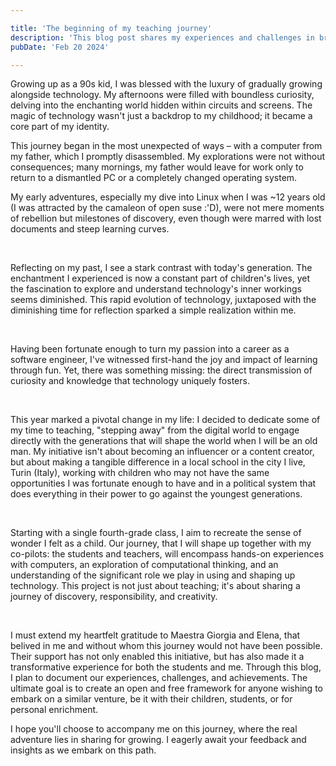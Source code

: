 ```yaml
---

title: 'The beginning of my teaching journey'
description: 'This blog post shares my experiences and challenges in bringing the magic of tech to a young audience in Turin. It is a reflection on bridging the gap between curiosity and understanding, tailored for educators parents, and anyone interested in the transformative power of tech education.'
pubDate: 'Feb 20 2024'

---
```

Growing up as a 90s kid, I was blessed with the luxury of gradually growing alongside technology. My afternoons were filled with boundless curiosity, delving into the enchanting world hidden within circuits and screens. The magic of technology wasn't just a backdrop to my childhood; it became a core part of my identity.

This journey began in the most unexpected of ways – with a computer from my father, which I promptly disassembled. My explorations were not without consequences; many mornings, my father would leave for work only to return to a dismantled PC or a completely changed operating system. 

My early adventures, especially my dive into Linux when I was ~12 years old (I was attracted by the camaleon of open suse  :'D), were not mere moments of rebellion but milestones of discovery, even though were marred with lost documents and steep learning curves.

<br />

Reflecting on my past, I see a stark contrast with today's generation. The enchantment I experienced is now a constant part of children's lives, yet the fascination to explore and understand technology's inner workings seems diminished. This rapid evolution of technology, juxtaposed with the diminishing time for reflection sparked a simple realization within me.

<br />

Having been fortunate enough to turn my passion into a career as a software engineer, I've witnessed first-hand the joy and impact of learning through fun. Yet, there was something missing: the direct transmission of curiosity and knowledge that technology uniquely fosters.  

<br />

This year marked a pivotal change in my life: I decided to dedicate some of my time to teaching, "stepping away" from the digital world to engage directly with the generations that will shape the world when I will be an old man. My initiative isn't about becoming an influencer or a content creator, but about making a tangible difference in a local school in the city I live, Turin (Italy), working with children who may not have the same opportunities I was fortunate enough to have and in a political system that does everything in their power to go against the youngest generations.

<br />

Starting with a single fourth-grade class, I aim to recreate the sense of wonder I felt as a child. Our journey, that I will shape up together with my co-pilots: the students and teachers, will encompass hands-on experiences with computers, an exploration of computational thinking, and an understanding of the significant role we play in using and shaping up technology. This project is not just about teaching; it's about sharing a journey of discovery, responsibility, and creativity.  

<br />

I must extend my heartfelt gratitude to Maestra Giorgia and Elena, that belived in me and without whom this journey would not have been possible. Their support has not only enabled this initiative, but has also made it a transformative experience for both the students and me. Through this blog, I plan to document our experiences, challenges, and achievements. The ultimate goal is to create an open and free framework for anyone wishing to embark on a similar venture, be it with their children, students, or for personal enrichment.

I hope you'll choose to accompany me on this journey, where the real adventure lies in sharing  for growing. I eagerly await your feedback and insights as we embark on this path.  
